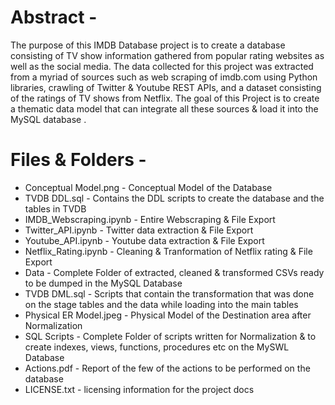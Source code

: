 # Abstract -

The purpose of this IMDB Database project is to create a database consisting of TV show information gathered from popular rating websites as well as the social media. The data collected for this project was extracted from a myriad of sources such as web scraping of imdb.com using Python libraries, crawling  of Twitter & Youtube REST APIs, and a dataset consisting of the ratings of TV shows from Netflix. The goal of this Project is to create a thematic data model that can integrate all these sources & load it into the MySQL database .

# Files & Folders - 

- Conceptual Model.png - Conceptual Model of the Database
- TVDB DDL.sql - Contains the DDL scripts to create the database and the tables in TVDB
- IMDB_Webscraping.ipynb - Entire Webscraping & File Export
- Twitter_API.ipynb - Twitter data extraction & File Export
- Youtube_API.ipynb - Youtube data extraction & File Export
- Netflix_Rating.ipynb - Cleaning & Tranformation of Netflix rating & File Export
- Data - Complete Folder of extracted, cleaned & transformed CSVs ready to be dumped in the MySQL Database
- TVDB DML.sql - Scripts that contain the transformation that was done on the stage tables and the data while loading into the main tables
- Physical ER Model.jpeg - Physical Model of the Destination area after Normalization
- SQL Scripts - Complete Folder of scripts written for Normalization & to create indexes, views, functions, procedures etc on the MySWL Database
- Actions.pdf - Report of the few of the actions to be performed on the database
- LICENSE.txt - licensing information for the project docs
